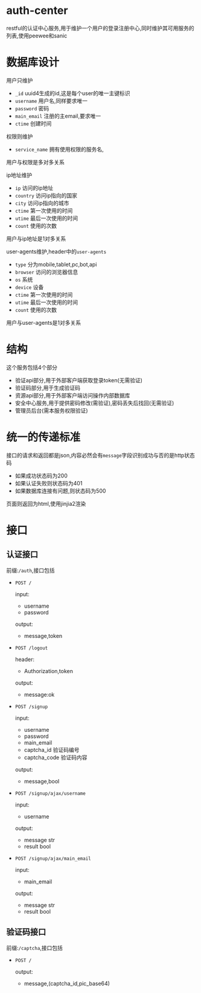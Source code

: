 # auth-center
restful的认证中心服务,用于维护一个用户的登录注册中心,同时维护其可用服务的列表,使用peewee和sanic

# 数据库设计

用户只维护

+ `_id` uuid4生成的id,这是每个user的唯一主键标识
+ `username` 用户名,同样要求唯一
+ `password` 密码
+ `main_email` 注册的主email,要求唯一
+ `ctime` 创建时间

权限则维护

+ `service_name` 拥有使用权限的服务名,

用户与权限是多对多关系


ip地址维护

+ `ip` 访问的ip地址
+ `country` 访问ip指向的国家
+ `city` 访问ip指向的城市
+ `ctime` 第一次使用的时间
+ `utime` 最后一次使用的时间
+ `count` 使用的次数

用户与ip地址是1对多关系

user-agents维护,header中的`user-agents`

+ `type` 分为mobile,tablet,pc,bot,api
+ `browser` 访问的浏览器信息
+ `os` 系统
+ `device` 设备
+ `ctime` 第一次使用的时间
+ `utime` 最后一次使用的时间
+ `count` 使用的次数

用户与user-agents是1对多关系

# 结构

这个服务包括4个部分

+ 验证api部分,用于外部客户端获取登录token(无需验证)
+ 验证码部分,用于生成验证码
+ 资源api部分,用于外部客户端访问操作内部数据库
+ 安全中心服务,用于提供密码修改(需验证),密码丢失后找回(无需验证)
+ 管理员后台(需本服务权限验证)

# 统一的传递标准

接口的请求和返回都是json,内容必然会有`message`字段识别成功与否的是http状态码

+ 如果成功状态码为200
+ 如果认证失败则状态码为401
+ 如果数据库连接有问题,则状态码为500

页面则返回为html,使用jinjia2渲染

# 接口

## 认证接口

前缀:`/auth`,接口包括

+ `POST /`

    input:
    + username
    + password

    output:
    + message,token




+ `POST /logout`

    header:
    + Authorization,token

    output:
    + message:ok


+ `POST /signup`

    input:
    + username
    + password
    + main_email
    + captcha_id 验证码编号
    + captcha_code 验证码内容

    output:
    + message,bool


+ `POST /signup/ajax/username`

    input:
    + username

    output:
    + message str
    + result bool

+ `POST /signup/ajax/main_email`

    input:
    + main_email

    output:
    + message str
    + result bool



## 验证码接口

前缀:`/captcha`,接口包括

+ `POST /`

    output:
    + message,(captcha_id,pic_base64)
